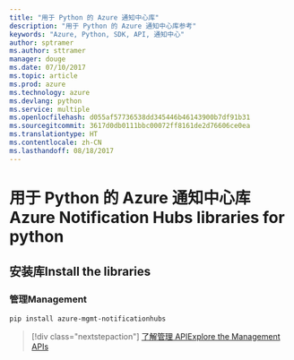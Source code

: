 ```yaml
---
title: "用于 Python 的 Azure 通知中心库"
description: "用于 Python 的 Azure 通知中心库参考"
keywords: "Azure, Python, SDK, API, 通知中心"
author: sptramer
ms.author: sttramer
manager: douge
ms.date: 07/10/2017
ms.topic: article
ms.prod: azure
ms.technology: azure
ms.devlang: python
ms.service: multiple
ms.openlocfilehash: d055af57736538dd345446b46143900b7df91b31
ms.sourcegitcommit: 3617d0db0111bbc00072ff8161de2d76606ce0ea
ms.translationtype: HT
ms.contentlocale: zh-CN
ms.lasthandoff: 08/18/2017
---
```

# <a name="azure-notification-hubs-libraries-for-python"></a><span data-ttu-id="0a295-104">用于 Python 的 Azure 通知中心库</span><span class="sxs-lookup"><span data-stu-id="0a295-104">Azure Notification Hubs libraries for python</span></span>

## <a name="install-the-libraries"></a><span data-ttu-id="0a295-105">安装库</span><span class="sxs-lookup"><span data-stu-id="0a295-105">Install the libraries</span></span>


### <a name="management"></a><span data-ttu-id="0a295-106">管理</span><span class="sxs-lookup"><span data-stu-id="0a295-106">Management</span></span>

```bash
pip install azure-mgmt-notificationhubs
```

> [!div class="nextstepaction"]
> [<span data-ttu-id="0a295-107">了解管理 API</span><span class="sxs-lookup"><span data-stu-id="0a295-107">Explore the Management APIs</span></span>](/python/api/overview/azure/notificationhubs/managementlibrary)
